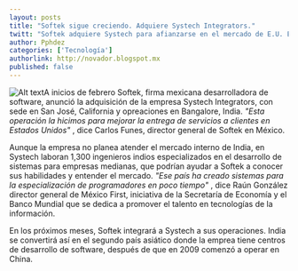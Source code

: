 ```yaml
---
layout: posts
title: "Softek sigue creciendo. Adquiere Systech Integrators."
twitt: "Softek adquiere Systech para afianzarse en el mercado de E.U. El desarrollo de personal"
author: Pphdez
categories: ['Tecnología']
authorlink: http://novador.blogspot.mx
published: false
---
```


![Alt text](http://i.imgur.com/bsLMV94m.jpg)A inicios de febrero Softek, firma mexicana desarrolladora de software, anunció la adquisición de la empresa Systech Integrators, con sede en San José, California y opreaciones en Bangalore, India. *"Esta operación la hicimos para mejorar la entrega de servicios a clientes en Estados Unidos"*
, dice Carlos Funes, director general de Softek en México.

Aunque la empresa no planea atender el mercado interno de India, en Systech laboran 1,300 ingenieros indios especializados en el desarrollo de sistemas para empresas medianas, que podrían ayudar a Softek a conocer sus habilidades y entender el mercado. *"Ese país ha creado sistemas para la especialización de programadores en poco tiempo"*
, dice Raún González director general de México First, iniciativa de la Secretaría de Economía y el Banco Mundial que se dedica a promover el talento en tecnologías de la información.

En los próximos meses, Softek integrará a Systech a sus operaciones. India se convertirá así en el segundo país asiático donde la emprea tiene centros de desarrollo de software, después de que en 2009 comenzó a operar en China.